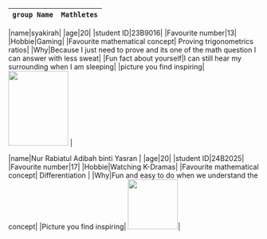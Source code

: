 |`group Name`|`Mathletes`|
|---|---|

|name|syakirah|
|age|20|
|student ID|23B9016|
|Favourite number|13|
|Hobbie|Gaming|
|Favourite mathematical concept| Proving trigonometrics ratios|
|Why|Because I just need to prove and its one of the math question I can answer with less sweat|
|Fun fact about yourself|I can still hear my surrounding when I am sleeping|
|picture you find inspiring| <img src="https://github.com/user-attachments/assets/36f602f3-fc11-4eba-a111-6822af2c07bb" width="120" height="150" /> |


|name|Nur Rabiatul Adibah binti Yasran |
|age|20|
|student ID|24B2025|
|Favourite number|17|
|Hobbie|Watching K-Dramas|
|Favourite mathematical concept| Differentiation |
|Why|Fun and easy to do when we understand the concept|
|Picture you find inspiring| <img src="https://github.com/user-attachments/assets/c5841c81-10f2-4dc1-83aa-d23fe85bf853" width="100" height="100"/>|


